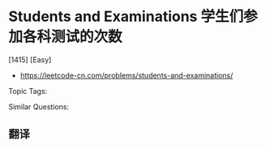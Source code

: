 # Students and Examinations 学生们参加各科测试的次数

[1415] [Easy]

- https://leetcode-cn.com/problems/students-and-examinations/

Topic Tags:

Similar Questions:

## 翻译
